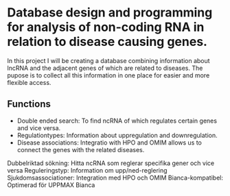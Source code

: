# Database design and programming for analysis of non-coding RNA in relation to disease causing genes.  

In this project I will be creating a database combining information about lncRNA and the adjacent genes of which are related to diseases. The pupose is to collect all this information in one place for easier and more flexible access. 


## Functions
- Double ended search: To find ncRNA of which regulates certain genes and vice versa.
- Regulationtypes: Information about uppregulation and downregulation.
- Disease associations: Integratio with HPO and OMIM allows us to connect the genes with the related diseases. 

Dubbelriktad sökning: Hitta ncRNA som reglerar specifika gener och vice versa
Reguleringstyp: Information om upp/ned-reglering
Sjukdomsassociationer: Integration med HPO och OMIM
Bianca-kompatibel: Optimerad för UPPMAX Bianca
